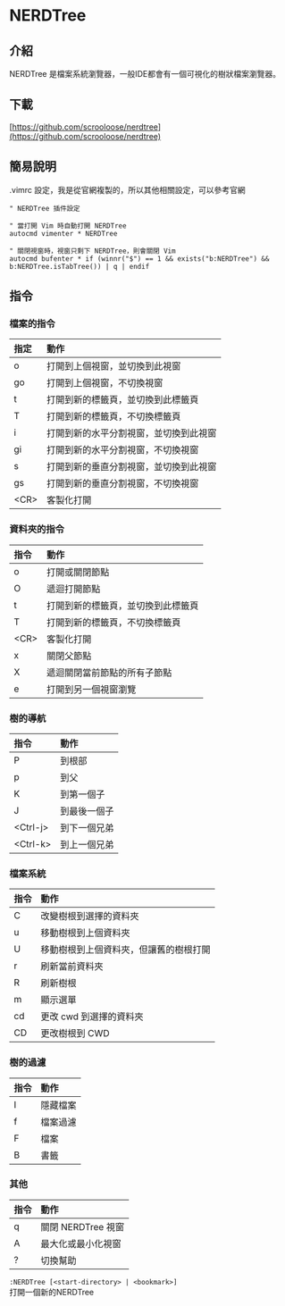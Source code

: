 # NERDTree

## 介紹

NERDTree 是檔案系統瀏覽器，一般IDE都會有一個可視化的樹狀檔案瀏覽器。

## 下載

[https://github.com/scrooloose/nerdtree](https://github.com/scrooloose/nerdtree)

## 簡易說明

.vimrc 設定，我是從官網複製的，所以其他相關設定，可以參考官網

```text
" NERDTree 插件設定

" 當打開 Vim 時自動打開 NERDTree
autocmd vimenter * NERDTree

" 關閉視窗時，視窗只剩下 NERDTree，則會關閉 Vim
autocmd bufenter * if (winnr("$") == 1 && exists("b:NERDTree") && b:NERDTree.isTabTree()) | q | endif
```

## 指令

### 檔案的指令

| 指定 | 動作 |
| :--- | :--- |
| o | 打開到上個視窗，並切換到此視窗 |
| go | 打開到上個視窗，不切換視窗 |
| t | 打開到新的標籤頁，並切換到此標籤頁 |
| T | 打開到新的標籤頁，不切換標籤頁 |
| i | 打開到新的水平分割視窗，並切換到此視窗 |
| gi | 打開到新的水平分割視窗，不切換視窗 |
| s | 打開到新的垂直分割視窗，並切換到此視窗 |
| gs | 打開到新的垂直分割視窗，不切換視窗 |
| &lt;CR&gt; | 客製化打開 |

### 資料夾的指令

| 指令 | 動作 |
| :--- | :--- |
| o | 打開或關閉節點 |
| O | 遞迴打開節點 |
| t | 打開到新的標籤頁，並切換到此標籤頁 |
| T | 打開到新的標籤頁，不切換標籤頁 |
| &lt;CR&gt; | 客製化打開 |
| x | 關閉父節點 |
| X | 遞迴關閉當前節點的所有子節點 |
| e | 打開到另一個視窗瀏覽 |

### 樹的導航

| 指令 | 動作 |
| :--- | :--- |
| P | 到根部 |
| p | 到父 |
| K | 到第一個子 |
| J | 到最後一個子 |
| &lt;Ctrl-j&gt; | 到下一個兄弟 |
| &lt;Ctrl-k&gt; | 到上一個兄弟 |

### 檔案系統

| 指令 | 動作 |
| :--- | :--- |
| C | 改變樹根到選擇的資料夾 |
| u | 移動樹根到上個資料夾 |
| U | 移動樹根到上個資料夾，但讓舊的樹根打開 |
| r | 刷新當前資料夾 |
| R | 刷新樹根 |
| m | 顯示選單 |
| cd | 更改 cwd 到選擇的資料夾 |
| CD | 更改樹根到 CWD |

### 樹的過濾

| 指令 | 動作 |
| :--- | :--- |
| I | 隱藏檔案 |
| f | 檔案過濾 |
| F | 檔案 |
| B | 書籤 |

### 其他

| 指令 | 動作 |
| :--- | :--- |
| q | 關閉 NERDTree 視窗 |
| A | 最大化或最小化視窗 |
| ? | 切換幫助 |

`:NERDTree [<start-directory> | <bookmark>]`  
打開一個新的NERDTree

